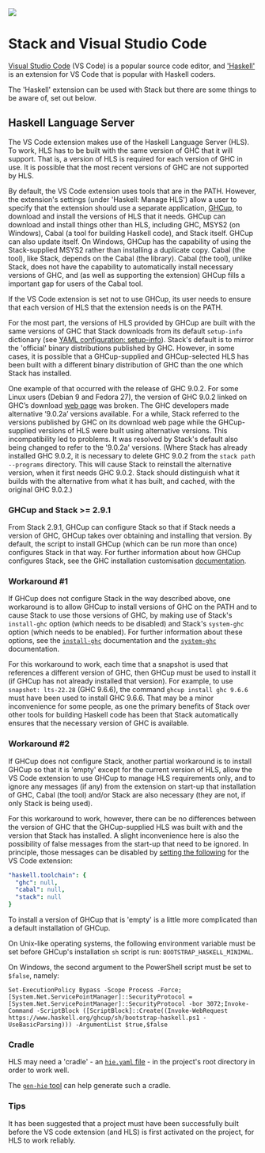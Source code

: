 <div class="hidden-warning"><a href="https://docs.haskellstack.org/"><img src="https://cdn.jsdelivr.net/gh/commercialhaskell/stack/doc/img/hidden-warning.svg"></a></div>

# Stack and Visual Studio Code

[Visual Studio Code](https://code.visualstudio.com/) (VS Code) is a popular
source code editor, and
['Haskell'](https://marketplace.visualstudio.com/items?itemName=haskell.haskell)
is an extension for VS Code that is popular with Haskell coders.

The 'Haskell' extension can be used with Stack but there are some things to be
aware of, set out below.

## Haskell Language Server

The VS Code extension makes use of the Haskell Language Server (HLS). To work,
HLS has to be built with the same version of GHC that it will support. That is,
a version of HLS is required for each version of GHC in use. It is possible that
the most recent versions of GHC are not supported by HLS.

By default, the VS Code extension uses tools that are in the PATH. However, the
extension's settings (under 'Haskell: Manage HLS') allow a user to specify
that the extension should use a separate application,
[GHCup](https://www.haskell.org/ghcup/), to download and install the versions of
HLS that it needs. GHCup can download and install things other than HLS,
including GHC, MSYS2 (on Windows), Cabal (a tool for building Haskell code), and
Stack itself. GHCup can also update itself. On Windows, GHCup has the capability
of using the Stack-supplied MSYS2 rather than installing a duplicate copy. Cabal
(the tool), like Stack, depends on the Cabal (the library). Cabal (the tool),
unlike Stack, does not have the capability to automatically install necessary
versions of GHC, and (as well as supporting the extension) GHCup fills a
important gap for users of the Cabal tool.

If the VS Code extension is set not to use GHCup, its user needs to ensure that
each version of HLS that the extension needs is on the PATH.

For the most part, the versions of HLS provided by GHCup are built with the same
versions of GHC that Stack downloads from its default `setup-info` dictionary
(see
[YAML configuration: setup-info](../configure/yaml/non-project.md#setup-info)).
Stack's default is to mirror the 'official' binary distributions published by
GHC. However, in some cases, it is possible that a GHCup-supplied and
GHCup-selected HLS has been built with a different binary distribution of GHC
than the one which Stack has installed.

One example of that occurred with the release of GHC 9.0.2. For some Linux users
(Debian 9 and Fedora 27), the version of GHC 9.0.2 linked on GHC’s download
[web page](https://www.haskell.org/ghc/download_ghc_9_0_2.html) was broken. The
GHC developers made alternative ‘9.0.2a’ versions available. For a while, Stack
referred to the versions published by GHC on its download web page while the
GHCup-supplied versions of HLS were built using alternative versions. This
incompatibility led to problems. It was resolved by Stack's default also being
changed to refer to the '9.0.2a' versions. (Where Stack has already installed
GHC 9.0.2, it is necessary to delete GHC 9.0.2 from the `stack path --programs`
directory. This will cause Stack to reinstall the alternative version, when it
first needs GHC 9.0.2. Stack should distinguish what it builds with the
alternative from what it has built, and cached, with the original GHC 9.0.2.)

### GHCup and Stack >= 2.9.1

From Stack 2.9.1, GHCup can configure Stack so that if Stack needs a version of
GHC, GHCup takes over obtaining and installing that version. By default, the
script to install GHCup (which can be run more than once) configures Stack in
that way. For further information about how GHCup configures Stack, see the GHC
installation customisation
[documentation](../configure/customisation_scripts.md#ghc-installation-customisation).

### Workaround #1

If GHCup does not configure Stack in the way described above, one workaround is
to allow GHCup to install versions of GHC on the PATH and to cause Stack to use
those versions of GHC, by making use of Stack's `install-ghc` option (which
needs to be disabled) and Stack's `system-ghc` option (which needs to be
enabled). For further information about these options, see the
[`install-ghc`](../configure/yaml/non-project.md#install-ghc) documentation and
the [`system-ghc`](../configure/yaml/non-project.md#system-ghc) documentation.

For this workaround to work, each time that a snapshot is used that references a
different version of GHC, then GHCup must be used to install it (if GHCup has
not already installed that version). For example, to use `snapshot: lts-22.28`
(GHC 9.6.6), the command `ghcup install ghc 9.6.6` must have been used to
install GHC 9.6.6. That may be a minor inconvenience for some people, as one the
primary benefits of Stack over other tools for building Haskell code has been
that Stack automatically ensures that the necessary version of GHC is available.

### Workaround #2

If GHCup does not configure Stack, another partial workaround is to install
GHCup so that it is 'empty' except for the current version of HLS, allow the
VS Code extension to use GHCup to manage HLS requirements only, and to ignore
any messages (if any) from the extension on start-up that installation of GHC,
Cabal (the tool) and/or Stack are also necessary (they are not, if only Stack is
being used).

For this workaround to work, however, there can be no differences between the
version of GHC that the GHCup-supplied HLS was built with and the version that
Stack has installed. A slight inconvenience here is also the possibility of
false messages from the start-up that need to be ignored. In principle, those
messages can be disabled by
[setting the following](https://github.com/haskell/vscode-haskell#setting-a-specific-toolchain)
for the VS Code extension:

~~~yaml
"haskell.toolchain": {
  "ghc": null,
  "cabal": null,
  "stack": null
}
~~~

To install a version of GHCup that is 'empty' is a little more complicated than
a default installation of GHCup.

On Unix-like operating systems, the following environment variable must be set
before GHCup's installation `sh` script is run: `BOOTSTRAP_HASKELL_MINIMAL`.

On Windows, the second argument to the PowerShell script must be set to
`$false`, namely:

    Set-ExecutionPolicy Bypass -Scope Process -Force;[System.Net.ServicePointManager]::SecurityProtocol = [System.Net.ServicePointManager]::SecurityProtocol -bor 3072;Invoke-Command -ScriptBlock ([ScriptBlock]::Create((Invoke-WebRequest https://www.haskell.org/ghcup/sh/bootstrap-haskell.ps1 -UseBasicParsing))) -ArgumentList $true,$false

### Cradle

HLS may need a 'cradle' - an
[`hie.yaml` file](https://hackage.haskell.org/package/hie-bios#stack) - in the
project's root directory in order to work well.

The [`gen-hie` tool](https://hackage.haskell.org/package/implicit-hie) can help
generate such a cradle.

### Tips

It has been suggested that a project must have been successfully built before
the VS code extension (and HLS) is first activated on the project, for HLS to
work reliably.
